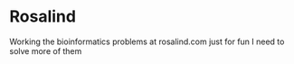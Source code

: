 Rosalind
========
Working the bioinformatics problems at rosalind.com just for fun
I need to solve more of them
